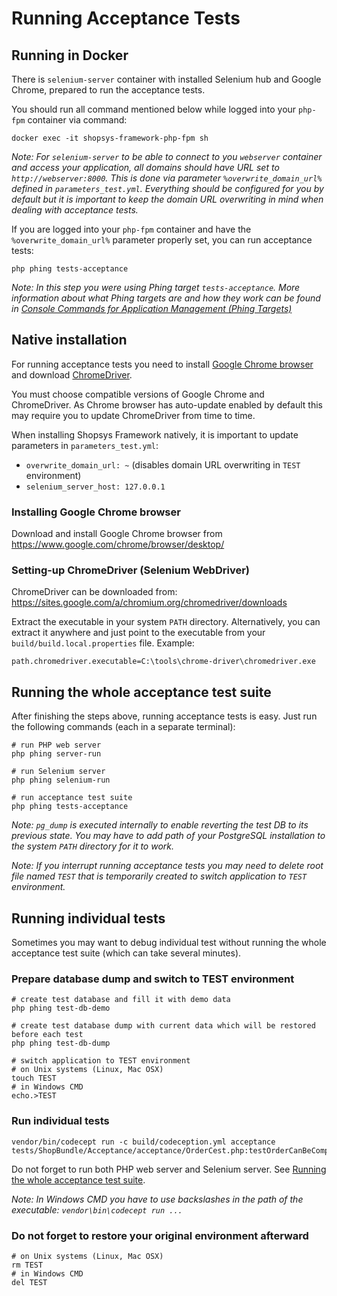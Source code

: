 # Running Acceptance Tests

## Running in Docker
There is `selenium-server` container with installed Selenium hub and Google Chrome, prepared to run the acceptance tests.

You should run all command mentioned below while logged into your `php-fpm` container via command:
```
docker exec -it shopsys-framework-php-fpm sh
```

*Note: For `selenium-server` to be able to connect to you `webserver` container and access your application, all domains should have URL set to `http://webserver:8000`.*
*This is done via parameter `%overwrite_domain_url%` defined in `parameters_test.yml`.*
*Everything should be configured for you by default but it is important to keep the domain URL overwriting in mind when dealing with acceptance tests.*

If you are logged into your `php-fpm` container and have the `%overwrite_domain_url%` parameter properly set,
you can run acceptance tests:
```
php phing tests-acceptance

```

*Note: In this step you were using Phing target `tests-acceptance`.
More information about what Phing targets are and how they work can be found in [Console Commands for Application Management (Phing Targets)](../introduction/console-commands-for-application-management-phing-targets.md)*

## Native installation
For running acceptance tests you need to install [Google Chrome browser](https://www.google.com/chrome/browser/desktop/) and download [ChromeDriver](https://sites.google.com/a/chromium.org/chromedriver/).

You must choose compatible versions of Google Chrome and ChromeDriver.
As Chrome browser has auto-update enabled by default this may require you to update ChromeDriver from time to time.

When installing Shopsys Framework natively, it is important to update parameters in `parameters_test.yml`:
* `overwrite_domain_url: ~` (disables domain URL overwriting in `TEST` environment)
* `selenium_server_host: 127.0.0.1`

### Installing Google Chrome browser
Download and install Google Chrome browser from https://www.google.com/chrome/browser/desktop/

### Setting-up ChromeDriver (Selenium WebDriver)
ChromeDriver can be downloaded from: https://sites.google.com/a/chromium.org/chromedriver/downloads

Extract the executable in your system `PATH` directory.
Alternatively, you can extract it anywhere and just point to the executable from your `build/build.local.properties` file.
Example:
```
path.chromedriver.executable=C:\tools\chrome-driver\chromedriver.exe
```

## Running the whole acceptance test suite
After finishing the steps above, running acceptance tests is easy.
Just run the following commands (each in a separate terminal):
```
# run PHP web server
php phing server-run

# run Selenium server
php phing selenium-run

# run acceptance test suite
php phing tests-acceptance
```

*Note: `pg_dump` is executed internally to enable reverting the test DB to its previous state. You may have to add path of your PostgreSQL installation to the system `PATH` directory for it to work.*

*Note: If you interrupt running acceptance tests you may need to delete root file named `TEST` that is temporarily created to switch application to `TEST` environment.*

## Running individual tests
Sometimes you may want to debug individual test without running the whole acceptance test suite (which can take several minutes).

### Prepare database dump and switch to TEST environment
```
# create test database and fill it with demo data
php phing test-db-demo

# create test database dump with current data which will be restored before each test
php phing test-db-dump

# switch application to TEST environment
# on Unix systems (Linux, Mac OSX)
touch TEST
# in Windows CMD
echo.>TEST
```

### Run individual tests
```
vendor/bin/codecept run -c build/codeception.yml acceptance tests/ShopBundle/Acceptance/acceptance/OrderCest.php:testOrderCanBeCompleted
```

Do not forget to run both PHP web server and Selenium server. See [Running the whole acceptance test suite](#running-the-whole-acceptance-test-suite).

*Note: In Windows CMD you have to use backslashes in the path of the executable: `vendor\bin\codecept run ...`*

### Do not forget to restore your original environment afterward
```
# on Unix systems (Linux, Mac OSX)
rm TEST
# in Windows CMD
del TEST
```
